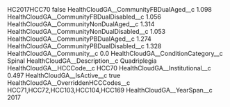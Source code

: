 <?xml version="1.0" encoding="UTF-8"?>
<CustomMetadata xmlns="http://soap.sforce.com/2006/04/metadata" xmlns:xsi="http://www.w3.org/2001/XMLSchema-instance" xmlns:xsd="http://www.w3.org/2001/XMLSchema">
    <label>HC2017HCC70</label>
    <protected>false</protected>
    <values>
        <field>HealthCloudGA__CommunityFBDualAged__c</field>
        <value xsi:type="xsd:double">1.098</value>
    </values>
    <values>
        <field>HealthCloudGA__CommunityFBDualDisabled__c</field>
        <value xsi:type="xsd:double">1.056</value>
    </values>
    <values>
        <field>HealthCloudGA__CommunityNonDualAged__c</field>
        <value xsi:type="xsd:double">1.314</value>
    </values>
    <values>
        <field>HealthCloudGA__CommunityNonDualDisabled__c</field>
        <value xsi:type="xsd:double">1.053</value>
    </values>
    <values>
        <field>HealthCloudGA__CommunityPBDualAged__c</field>
        <value xsi:type="xsd:double">1.274</value>
    </values>
    <values>
        <field>HealthCloudGA__CommunityPBDualDisabled__c</field>
        <value xsi:type="xsd:double">1.328</value>
    </values>
    <values>
        <field>HealthCloudGA__Community__c</field>
        <value xsi:type="xsd:double">0.0</value>
    </values>
    <values>
        <field>HealthCloudGA__ConditionCategory__c</field>
        <value xsi:type="xsd:string">Spinal</value>
    </values>
    <values>
        <field>HealthCloudGA__Description__c</field>
        <value xsi:type="xsd:string">Quadriplegia</value>
    </values>
    <values>
        <field>HealthCloudGA__HCCCode__c</field>
        <value xsi:type="xsd:string">HCC70</value>
    </values>
    <values>
        <field>HealthCloudGA__Institutional__c</field>
        <value xsi:type="xsd:double">0.497</value>
    </values>
    <values>
        <field>HealthCloudGA__IsActive__c</field>
        <value xsi:type="xsd:boolean">true</value>
    </values>
    <values>
        <field>HealthCloudGA__OverriddenHCCCodes__c</field>
        <value xsi:type="xsd:string">HCC71,HCC72,HCC103,HCC104,HCC169</value>
    </values>
    <values>
        <field>HealthCloudGA__YearSpan__c</field>
        <value xsi:type="xsd:string">2017</value>
    </values>
</CustomMetadata>
